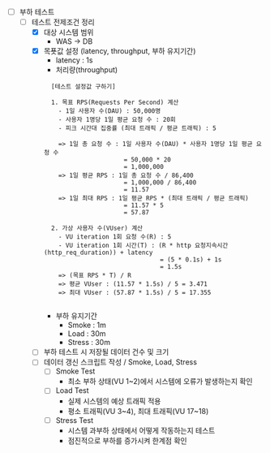 - [ ] 부하 테스트
  - [ ] 테스트 전제조건 정리
    - [X] 대상 시스템 범위
      - WAS → DB
    - [X] 목푯값 설정 (latency, throughput, 부하 유지기간)
      - latency : 1s
      - 처리량(throughput)
      ``` text
        [테스트 설정값 구하기]
      
        1. 목표 RPS(Requests Per Second) 계산
          - 1일 사용자 수(DAU) : 50,000명
          - 사용자 1명당 1일 평균 요청 수 : 20회
          - 피크 시간대 집중률 (최대 트래픽 / 평균 트래픽) : 5
      
          => 1일 총 요청 수 : 1일 사용자 수(DAU) * 사용자 1명당 1일 평균 요청 수
                            = 50,000 * 20 
                            = 1,000,000
          => 1일 평균 RPS : 1일 총 요청 수 / 86,400
                            = 1,000,000 / 86,400
                            = 11.57
          => 1일 최대 RPS : 1일 평균 RPS * (최대 트래픽 / 평균 트래픽)
                            = 11.57 * 5
                            = 57.87
      
        2. 가상 사용자 수(VUser) 계산
          - VU iteration 1회 요청 수(R) : 5
          - VU iteration 1회 시간(T) : (R * http 요청지속시간(http_req_duration)) + latency
                                      = (5 * 0.1s) + 1s
                                      = 1.5s
          => (목표 RPS * T) / R
          => 평균 VUser : (11.57 * 1.5s) / 5 = 3.471
          => 최대 VUser : (57.87 * 1.5s) / 5 = 17.355 
          
      ```
      - 부하 유지기간
        - Smoke : 1m
        - Load : 30m
        - Stress : 30m
    - [ ] 부하 테스트 시 저장될 데이터 건수 및 크기
    - [ ] 데이터 갱신 스크립트 작성 / Smoke, Load, Stress
      - [ ] Smoke Test
        - 최소 부하 상태(VU 1~2)에서 시스템에 오류가 발생하는지 확인
      - [ ] Load Test
        - 실제 시스템의 예상 트래픽 적용
        - 평소 트래픽(VU 3~4), 최대 트래픽(VU 17~18)
      - [ ] Stress Test
        - 시스템 과부하 상태에서 어떻게 작동하는지 테스트
        - 점진적으로 부하를 증가시켜 한계점 확인
